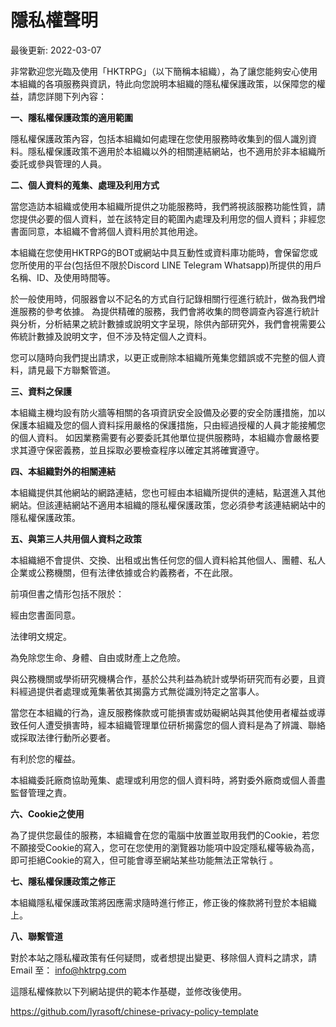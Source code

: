 # 隱私權聲明

最後更新: 2022-03-07&#x20;

非常歡迎您光臨及使用「HKTRPG」（以下簡稱本組織），為了讓您能夠安心使用本組織的各項服務與資訊，特此向您說明本組織的隱私權保護政策，以保障您的權益，請您詳閱下列內容：

**一、隱私權保護政策的適用範圍**&#x20;

隱私權保護政策內容，包括本組織如何處理在您使用服務時收集到的個人識別資料。隱私權保護政策不適用於本組織以外的相關連結網站，也不適用於非本組織所委託或參與管理的人員。

**二、個人資料的蒐集、處理及利用方式**&#x20;

當您造訪本組織或使用本組織所提供之功能服務時，我們將視該服務功能性質，請您提供必要的個人資料，並在該特定目的範圍內處理及利用您的個人資料；非經您書面同意，本組織不會將個人資料用於其他用途。&#x20;

本組織在您使用HKTRPG的BOT或網站中具互動性或資料庫功能時，會保留您或您所使用的平台(包括但不限於Discord LINE Telegram Whatsapp)所提供的用戶名稱、ID、及使用時間等。&#x20;

於一般使用時，伺服器會以不記名的方式自行記錄相關行徑進行統計，做為我們增進服務的參考依據。 為提供精確的服務，我們會將收集的問卷調查內容進行統計與分析，分析結果之統計數據或說明文字呈現，除供內部研究外，我們會視需要公佈統計數據及說明文字，但不涉及特定個人之資料。&#x20;

您可以隨時向我們提出請求，以更正或刪除本組織所蒐集您錯誤或不完整的個人資料，請見最下方聯繫管道。

**三、資料之保護**&#x20;

本組織主機均設有防火牆等相關的各項資訊安全設備及必要的安全防護措施，加以保護本組織及您的個人資料採用嚴格的保護措施，只由經過授權的人員才能接觸您的個人資料。 如因業務需要有必要委託其他單位提供服務時，本組織亦會嚴格要求其遵守保密義務，並且採取必要檢查程序以確定其將確實遵守。&#x20;

**四、本組織對外的相關連結**&#x20;

本組織提供其他網站的網路連結，您也可經由本組織所提供的連結，點選進入其他網站。但該連結網站不適用本組織的隱私權保護政策，您必須參考該連結網站中的隱私權保護政策。

**五、與第三人共用個人資料之政策**&#x20;

本組織絕不會提供、交換、出租或出售任何您的個人資料給其他個人、團體、私人企業或公務機關，但有法律依據或合約義務者，不在此限。

前項但書之情形包括不限於：

經由您書面同意。

法律明文規定。&#x20;

為免除您生命、身體、自由或財產上之危險。&#x20;

與公務機關或學術研究機構合作，基於公共利益為統計或學術研究而有必要，且資料經過提供者處理或蒐集著依其揭露方式無從識別特定之當事人。

當您在本組織的行為，違反服務條款或可能損害或妨礙網站與其他使用者權益或導致任何人遭受損害時，經本組織管理單位研析揭露您的個人資料是為了辨識、聯絡或採取法律行動所必要者。&#x20;

有利於您的權益。

&#x20;本組織委託廠商協助蒐集、處理或利用您的個人資料時，將對委外廠商或個人善盡監督管理之責。

**六、Cookie之使用**&#x20;

為了提供您最佳的服務，本組織會在您的電腦中放置並取用我們的Cookie，若您不願接受Cookie的寫入，您可在您使用的瀏覽器功能項中設定隱私權等級為高，即可拒絕Cookie的寫入，但可能會導至網站某些功能無法正常執行 。

**七、隱私權保護政策之修正**

本組織隱私權保護政策將因應需求隨時進行修正，修正後的條款將刊登於本組織上。

**八、聯繫管道**&#x20;

對於本站之隱私權政策有任何疑問，或者想提出變更、移除個人資料之請求，請 Email 至： info@hktrpg.com



這隱私權條款以下列網站提供的範本作基礎，並修改後使用。&#x20;

https://github.com/lyrasoft/chinese-privacy-policy-template
